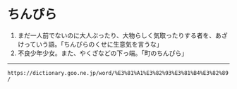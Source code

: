 # ちんぴら

1. まだ一人前でないのに大人ぶったり、大物らしく気取ったりする者を、あざけっていう語。「ちんぴらのくせに生意気を言うな」
2. 不良少年少女。また、やくざなどの下っ端。「町のちんぴら」

---
`https://dictionary.goo.ne.jp/word/%E3%81%A1%E3%82%93%E3%81%B4%E3%82%89/`